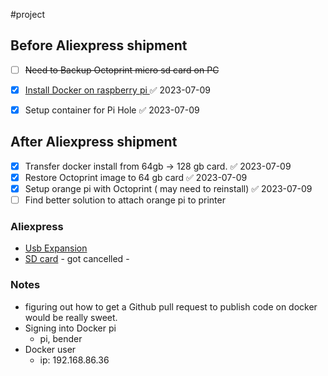 #project

## Before Aliexpress shipment
- [ ] ~~Need to Backup Octoprint micro sd card on PC~~
- [x] [Install Docker on raspberry pi ](https://www.simplilearn.com/tutorials/docker-tutorial/raspberry-pi-docker) ✅ 2023-07-09
- [x] Setup container for Pi Hole ✅ 2023-07-09


## After Aliexpress shipment
- [x] Transfer docker install from 64gb -> 128 gb card. ✅ 2023-07-09
- [x] Restore Octoprint image to 64 gb card ✅ 2023-07-09
- [x] Setup orange pi with Octoprint ( may need to reinstall) ✅ 2023-07-09
- [ ] Find better solution to attach orange pi to printer 

### Aliexpress

- [Usb Expansion](https://www.aliexpress.com/p/order/detail.html?orderId=8170019906675717&tracelog=rowan&rowan_id1=send_all_goods_20220522_1_en_US_2023-06-18&rowan_msg_id=5717817001990667$28eb78390c0a422d8a16b5132de763fe&ck=in_edm_other)
- [SD card]() - got cancelled - 

### Notes
- figuring out how to get a Github pull request to publish code on docker would be really sweet.
- Signing into Docker pi
	- pi, bender
- Docker user
	- ip: 192.168.86.36

